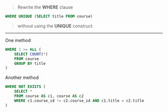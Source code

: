 > Rewrite the **WHERE** clause
```sql 
WHERE UNIQUE (SELECT title FROM course)
```
> without using the **UNIQUE** construct. 

--------------------------------

One method

```sql
WHERE 1 >= ALL (
    SELECT COUNT(*)
    FROM course
    GROUP BY title
)
```

Another method

```sql 
WHERE NOT EXISTS (
    SELECT * 
    FROM course AS c1, course AS c2
    WHERE c1.course_id != c2.course_id AND c1.title = c2.title
)
```